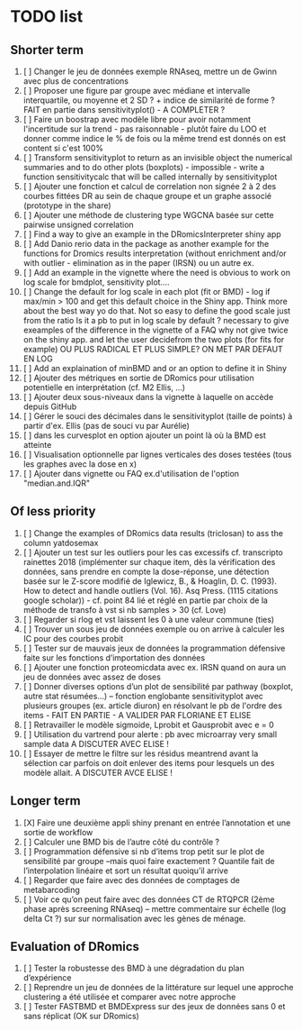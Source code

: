 # TODO list

## Shorter term 

1. [ ] Changer le jeu de données exemple RNAseq, mettre un de Gwinn avec plus de concentrations
1. [ ] Proposer une figure par groupe avec médiane et intervalle interquartile, ou moyenne et 2 SD ? + indice de similarité de forme ? FAIT en partie dans sensitivityplot() - A COMPLETER ?
1. [ ] Faire un boostrap avec modèle libre pour avoir notamment l'incertitude sur la trend -  pas raisonnable - plutôt faire du LOO et donner comme indice le % de fois ou la même trend est donnés on est content si c'est 100%
1. [ ] Transform sensitivityplot to return as an invisible object the numerical summaries and to do other plots (boxplots) - impossible - write a function sensitivitycalc that will be called internally by sensitivityplot
1. [ ] Ajouter une fonction et calcul de correlation non signée 2 à 2 des courbes fittées DR au sein de chaque groupe et un graphe associé (prototype in the share)
1. [ ] Ajouter une méthode de clustering type WGCNA basée sur cette pairwise unsigned correlation
1. [ ] Find a way to give an example in the DRomicsInterpreter shiny app
1. [ ] Add Danio rerio data in the package as another example for the functions for Dromics results interpretation (without enrichment and/or with outlier - elimination as in the paper (IRSN) ou un autre ex. 
1. [ ] Add an example in the vignette where the need is obvious to work on log scale for bmdplot, sensitivity plot….
1. [ ] Change the default for log scale in each plot (fit or BMD) - log if max/min > 100 and get this default choice in the Shiny app. Think more about the best way yo do that.  Not so easy to define the good scale just from the ratio Is it a pb to put in log scale by default ? necessary to give exeamples of the difference in the vignette of a FAQ why not give twice on the shiny app. and let the user decidefrom the two plots (for fits for example) OU PLUS RADICAL ET PLUS SIMPLE? ON MET PAR DEFAUT EN LOG 
1. [ ] Add an explaination of minBMD and or an option to define it in Shiny
1. [ ] Ajouter des métriques en sortie de DRomics pour utilisation potentielle en interprétation (cf. M2 Ellis, …)
1. [ ] Ajouter deux sous-niveaux dans la vignette à laquelle on accède depuis GitHub
1. [ ] Gérer le souci des décimales dans le sensitivityplot (taille de points) à partir d'ex. Ellis (pas de souci vu par Aurélie)
1. [ ] dans les curvesplot en option ajouter un point là où la BMD est atteinte 
1. [ ] Visualisation optionnelle par lignes verticales des doses testées (tous les graphes avec la dose en x)
1. [ ] Ajouter dans vignette ou FAQ ex.d'utilisation de l'option "median.and.IQR"


## Of less priority
1. [ ] Change the examples of DRomics data results (triclosan) to ass the column yatdosemax
1. [ ] Ajouter un test sur les outliers pour les cas excessifs cf. transcripto rainettes 2018 (implémenter sur chaque item, dès la vérification des données, sans prendre en compte la dose-réponse, une détection basée sur le Z-score modifié de Iglewicz, B., & Hoaglin, D. C. (1993). How to detect and handle outliers (Vol. 16). Asq Press. (1115 citations google scholar)) - cf. point 84 lié et réglé en partie par choix de la méthode de transfo à vst si nb samples > 30 (cf. Love)
1. [ ] Regarder si rlog et vst laissent les 0 à une valeur commune (ties)
1. [ ] Trouver un sous jeu de données exemple ou on arrive à calculer les IC pour des courbes probit
1. [ ] Tester sur de mauvais jeux de données la programmation défensive faite sur les fonctions d’importation des données
1. [ ] Ajouter une fonction proteomicdata avec ex. IRSN quand on aura un jeu de données avec assez de doses
1. [ ] Donner diverses options d’un plot de sensibilité par pathway (boxplot, autre stat résumées…) – fonction englobante sensitivityplot  avec plusieurs groupes (ex. article diuron) en résolvant le pb de l'ordre des items - FAIT EN PARTIE - A VALIDER PAR FLORIANE ET ELISE
1. [ ] Retravailler le modèle sigmoide, Lprobit et Gausprobit avec e = 0
1. [ ] Utilisation du vartrend pour alerte : pb avec microarray very small sample data A DISCUTER AVEC ELISE !
1. [ ] Essayer de mettre le filtre sur les résidus meantrend avant la sélection car parfois on doit enlever des items pour lesquels un des modèle allait. A DISCUTER AVCE ELISE !


## Longer term 
1. [X] Faire une deuxième appli shiny prenant en entrée l’annotation et une sortie de workflow
1. [ ] Calculer une BMD bis de l’autre côté du contrôle ?
1. [ ] Programmation défensive si nb d’items trop petit sur le plot de sensibilité par groupe –mais quoi faire exactement ? Quantile fait de l’interpolation linéaire et sort un résultat quoiqu’il arrive
1. [ ] Regarder que faire avec des données de comptages de metabarcoding
1. [ ] Voir ce qu’on peut faire avec des données CT de RTQPCR (2ème phase après screening RNAseq) – mettre commentaire sur échelle (log delta Ct ?) sur sur normalisation avec les gènes de ménage.


## Evaluation of DRomics
1. [ ] Tester la robustesse des BMD à une dégradation du plan d’expérience
1. [ ] Reprendre un jeu de données de la littérature sur lequel une approche clustering a été utilisée et comparer avec notre approche
1. [ ] Tester FASTBMD et BMDExpress sur des jeux de données sans 0 et sans réplicat (OK sur DRomics)

